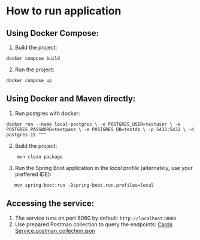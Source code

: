 # How to run application
## Using Docker Compose:
1. Build the project:
```
docker compose build
```

2. Run the project:
```
docker compose up
```

## Using Docker and Maven directly:
1. Run postgres with docker:
```
docker run --name local-postgres \ -e POSTGRES_USER=testuser \ -e POSTGRES_PASSWORD=testpass \ -e POSTGRES_DB=testdb \ -p 5432:5432 \ -d postgres:15 """
```

2. Build the project:
```
    mvn clean package
```

3. Run the Spring Boot application in the *local* profile (alternately, use your preffered IDE):
```
   mvn spring-boot:run -Dspring-boot.run.profiles=local
```

## Accessing the service:
1. The service runs on port 8080 by default: `http://localhost:8080`.
2. Use prepared Postman collection to query the endpoints: [Cards Service.postman_collection.json](Cards%20Service.postman_collection.json)
